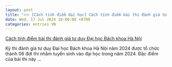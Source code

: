 ```yaml
---
layout: post
title: "🔥🔥 [Cách tính điểm đại học] Cách tính điểm bài thi đánh giá tư duy Đại học Bách khoa Hà Nội"
date: Wed, 17 Jul 2024 10:00:00 +0700
categories: entries VN
---
```

[Cách tính điểm bài thi đánh giá tư duy Đại học Bách khoa Hà Nội](https://luatminhkhue.vn/cach-tinh-diem-bai-thi-danh-gia-tu-duy-dai-hoc-bach-khoa-ha-noi.aspx)

Kỳ thi đánh giá tư duy Đại học Bách khoa Hà Nội năm 2024 được tổ chức thành 06 đợt thi nhằm tuyển sinh vào đại học trong năm 2024. Đặc điểm của bài thi này ...

